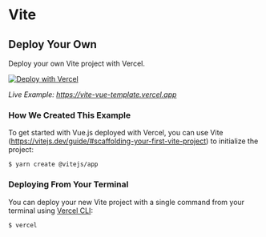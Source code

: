 # Vite

## Deploy Your Own

Deploy your own Vite project with Vercel.

[![Deploy with Vercel](https://vercel.com/button)](https://vercel.com/new/clone?repository-url=https://github.com/vercel/vercel/tree/main/examples/vite&template=vite)

_Live Example: https://vite-vue-template.vercel.app_

### How We Created This Example

To get started with Vue.js deployed with Vercel, you can use Vite (https://vitejs.dev/guide/#scaffolding-your-first-vite-project) to initialize the project:

```shell
$ yarn create @vitejs/app
```

### Deploying From Your Terminal

You can deploy your new Vite project with a single command from your terminal using [Vercel CLI](https://vercel.com/download):

```shell
$ vercel
```
